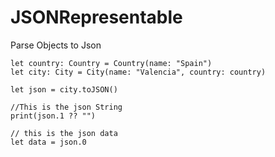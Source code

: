 # JSONRepresentable
Parse Objects to Json


```
let country: Country = Country(name: "Spain")
let city: City = City(name: "Valencia", country: country)
        
let json = city.toJSON()

//This is the json String
print(json.1 ?? "")
        
// this is the json data
let data = json.0
```
